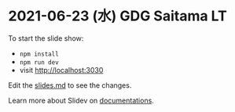 # 2021-06-23 (水) GDG Saitama LT

To start the slide show:

- `npm install`
- `npm run dev`
- visit <http://localhost:3030>

Edit the [slides.md](./slides.md) to see the changes.

Learn more about Slidev on [documentations](https://sli.dev/).
